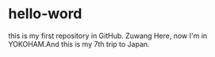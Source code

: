 # hello-word
this is my first repository in GitHub.
Zuwang Here, now I'm in YOKOHAM.And this is my 7th trip to Japan.
